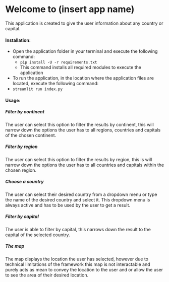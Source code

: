 <h1>Welcome to (insert app name)</h1>

This application is created to give the user information about any country or capital.

<h4>Installation:</h4>
<ul>
<li>Open the application folder in your terminal and execute the following command: 
<ul>
<li><code>pip install -U -r requirements.txt</code></li>
<li>This command installs all required modules to execute the application </li>
</li>
</ul>
<li>To run the application, in the location where the application files are located, execute the following command: </li>
<li><code>streamlit run index.py </code></li>
</ul>

<h4>Usage:</h4>

<h5>Filter by continent</h5>
<p>The user can select this option to filter the results by continent, this will narrow down the options the user has to all regions, countries and capitals of the chosen continent.</p>

<h5>Filter by region</h5>
<p>The user can select this option to filter the results by region, this is will narrow down the options the user has to all countries and capitals within the chosen region.</p>

<h5>Choose a country</h5>
<p>The user can select their desired country from a dropdown menu or type the name of the desired country and select it. This dropdown menu is always active and has to be used by the user to get a result.</p>

<h5>Filter by capital</h5>
<p>The user is able to filter by capital, this narrows down the result to the capital of the selected country.</p>

<h5>The map</h5>
<p>The map displays the location the user has selected, however due to technical limitations of the framework this map is not interactable and purely acts as mean to convey the location to the user and or allow the user to see the area of their desired location.</p>
